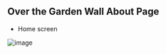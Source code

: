 ## Over the Garden Wall About Page

* Home screen

![image](https://github.com/emanuelvsz/otgw-about-page/assets/84058517/79ed4a03-a57b-4d77-8cbb-9efa73881a7e)
